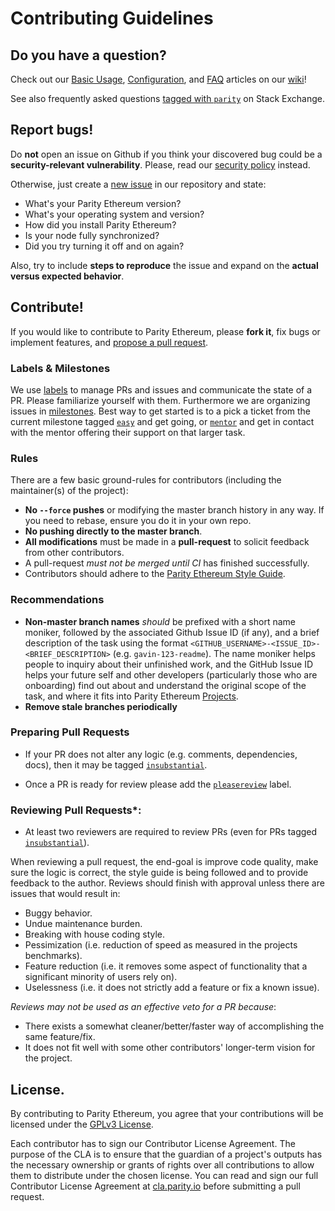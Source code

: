 # Contributing Guidelines

## Do you have a question?

Check out our [Basic Usage](https://wiki.parity.io/Basic-Usage), [Configuration](https://wiki.parity.io/Configuring-Parity-Ethereum), and [FAQ](https://wiki.parity.io/FAQ) articles on our [wiki](https://wiki.parity.io/)!

See also frequently asked questions [tagged with `parity`](https://ethereum.stackexchange.com/questions/tagged/parity?sort=votes&pageSize=50) on Stack Exchange.

## Report bugs!

Do **not** open an issue on Github if you think your discovered bug could be a **security-relevant vulnerability**. Please, read our [security policy](../SECURITY.md) instead.

Otherwise, just create a [new issue](https://github.com/paritytech/parity-ethereum/issues/new) in our repository and state:

- What's your Parity Ethereum version?
- What's your operating system and version?
- How did you install Parity Ethereum?
- Is your node fully synchronized?
- Did you try turning it off and on again?

Also, try to include **steps to reproduce** the issue and expand on the **actual versus expected behavior**.

## Contribute!

If you would like to contribute to Parity Ethereum, please **fork it**, fix bugs or implement features, and [propose a pull request](https://github.com/paritytech/parity-ethereum/compare).

### Labels & Milestones

We use [labels](https://github.com/paritytech/parity-ethereum/labels) to manage PRs and issues and communicate the state of a PR. Please familiarize yourself with them. Furthermore we are organizing issues in [milestones](https://github.com/paritytech/parity-ethereum/milestones). Best way to get started is to a pick a ticket from the current milestone tagged [`easy`](https://github.com/paritytech/parity-ethereum/labels/Q2-easy%20%F0%9F%92%83) and get going, or [`mentor`](https://github.com/paritytech/parity-ethereum/labels/Q1-mentor%20%F0%9F%95%BA) and get in contact with the mentor offering their support on that larger task.

### Rules

There are a few basic ground-rules for contributors (including the maintainer(s) of the project):

* **No `--force` pushes** or modifying the master branch history in any way. If you need to rebase, ensure you do it in your own repo.
* **No pushing directly to the master branch**.
* **All modifications** must be made in a **pull-request** to solicit feedback from other contributors.
* A pull-request *must not be merged until CI* has finished successfully.
* Contributors should adhere to the [Parity Ethereum Style Guide](https://wiki.parity.io/Parity-Ethereum-Style-Guide).

### Recommendations

* **Non-master branch names** *should* be prefixed with a short name moniker, followed by the associated Github Issue ID (if any), and a brief description of the task using the format `<GITHUB_USERNAME>-<ISSUE_ID>-<BRIEF_DESCRIPTION>` (e.g. `gavin-123-readme`). The name moniker helps people to inquiry about their unfinished work, and the GitHub Issue ID helps your future self and other developers (particularly those who are onboarding) find out about and understand the original scope of the task, and where it fits into Parity Ethereum [Projects](https://github.com/paritytech/parity-ethereum/projects).
* **Remove stale branches periodically**

### Preparing Pull Requests

* If your PR does not alter any logic (e.g. comments, dependencies, docs), then it may be tagged [`insubstantial`](https://github.com/paritytech/parity-ethereum/pulls?q=is%3Aopen+is%3Apr+label%3A%22A2-insubstantial+%F0%9F%91%B6%22).

* Once a PR is ready for review please add the [`pleasereview`](https://github.com/paritytech/parity-ethereum/pulls?utf8=%E2%9C%93&q=is%3Aopen+is%3Apr+label%3A%22A0-pleasereview+%F0%9F%A4%93%22+) label.

### Reviewing Pull Requests*:

* At least two reviewers are required to review PRs (even for PRs tagged [`insubstantial`](https://github.com/paritytech/parity-ethereum/pulls?q=is%3Aopen+is%3Apr+label%3A%22A2-insubstantial+%F0%9F%91%B6%22)).

When reviewing a pull request, the end-goal is improve code quality, make sure the logic is correct, the style guide is being followed and to provide feedback to the author. Reviews should finish with approval unless there are issues that would result in:

* Buggy behavior.
* Undue maintenance burden.
* Breaking with house coding style.
* Pessimization (i.e. reduction of speed as measured in the projects benchmarks).
* Feature reduction (i.e. it removes some aspect of functionality that a significant minority of users rely on).
* Uselessness (i.e. it does not strictly add a feature or fix a known issue).

*Reviews may not be used as an effective veto for a PR because*:

* There exists a somewhat cleaner/better/faster way of accomplishing the same feature/fix.
* It does not fit well with some other contributors' longer-term vision for the project.

## License.

By contributing to Parity Ethereum, you agree that your contributions will be licensed under the [GPLv3 License](../LICENSE).

Each contributor has to sign our Contributor License Agreement. The purpose of the CLA is to ensure that the guardian of a project's outputs has the necessary ownership or grants of rights over all contributions to allow them to distribute under the chosen license. You can read and sign our full Contributor License Agreement at [cla.parity.io](https://cla.parity.io) before submitting a pull request.
